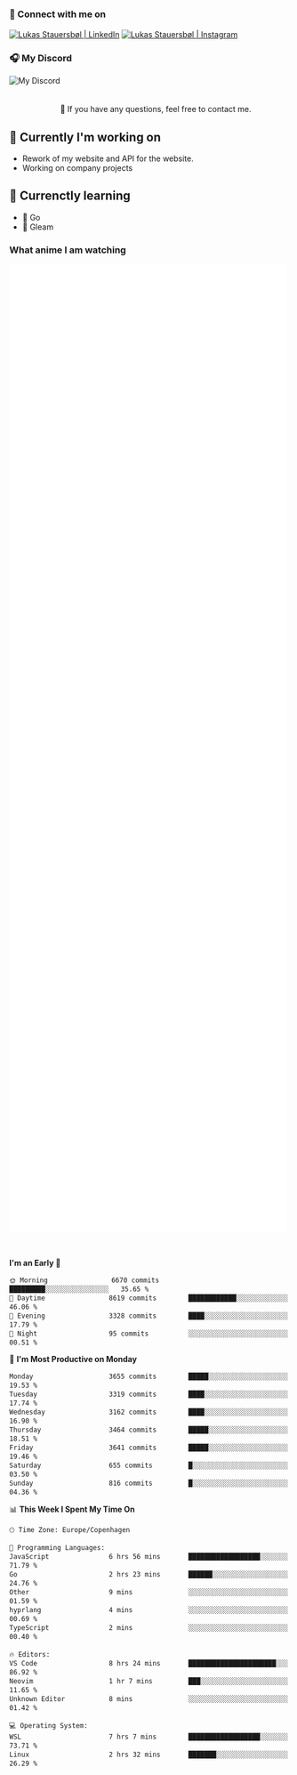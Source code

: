 ### 🔗 Connect with me on
<a href="https://www.instagram.com/lukas_stauersbol" target="_blank"><img align="center" src="https://raw.githubusercontent.com/stauersbol/stauersbol/main/images/instagram.svg" alt="Lukas Stauersbøl | LinkedIn" width="30px"/></a>
<a href="https://www.linkedin.com/in/lukas-stauersbol/" target="_blank"><img align="center" src="https://raw.githubusercontent.com/stauersbol/stauersbol/main/images/linkedin.svg" alt="Lukas Stauersbøl | Instagram" width="30px"/></a>

<p align="center">
 <h3>🎧 My Discord</h3>
 <img align="left" height="55px" src="https://discord.c99.nl/widget/theme-2/147806323323568128.png" alt="My Discord" />
</p>

<br/>
<br/>
<br/>
💬 If you have any questions, feel free to contact me.

## 🔭 Currently I'm working on
- Rework of my website and API for the website.
- Working on company projects
 
## 🌱 Currenctly learning
- 💙 Go
- 💜 Gleam

### What anime I am watching
<a href="https://anilist.co/user/slashiy/" align="center"><img align="center" width="500px" src="metrics.plugin.personal.anilist.svg" /></a>

<br/>

<!--START_SECTION:waka-->
**I'm an Early 🐤** 

```text
🌞 Morning                6670 commits        █████████░░░░░░░░░░░░░░░░   35.65 % 
🌆 Daytime                8619 commits        ████████████░░░░░░░░░░░░░   46.06 % 
🌃 Evening                3328 commits        ████░░░░░░░░░░░░░░░░░░░░░   17.79 % 
🌙 Night                  95 commits          ░░░░░░░░░░░░░░░░░░░░░░░░░   00.51 % 
```
📅 **I'm Most Productive on Monday** 

```text
Monday                   3655 commits        █████░░░░░░░░░░░░░░░░░░░░   19.53 % 
Tuesday                  3319 commits        ████░░░░░░░░░░░░░░░░░░░░░   17.74 % 
Wednesday                3162 commits        ████░░░░░░░░░░░░░░░░░░░░░   16.90 % 
Thursday                 3464 commits        █████░░░░░░░░░░░░░░░░░░░░   18.51 % 
Friday                   3641 commits        █████░░░░░░░░░░░░░░░░░░░░   19.46 % 
Saturday                 655 commits         █░░░░░░░░░░░░░░░░░░░░░░░░   03.50 % 
Sunday                   816 commits         █░░░░░░░░░░░░░░░░░░░░░░░░   04.36 % 
```


📊 **This Week I Spent My Time On** 

```text
🕑︎ Time Zone: Europe/Copenhagen

💬 Programming Languages: 
JavaScript               6 hrs 56 mins       ██████████████████░░░░░░░   71.79 % 
Go                       2 hrs 23 mins       ██████░░░░░░░░░░░░░░░░░░░   24.76 % 
Other                    9 mins              ░░░░░░░░░░░░░░░░░░░░░░░░░   01.59 % 
hyprlang                 4 mins              ░░░░░░░░░░░░░░░░░░░░░░░░░   00.69 % 
TypeScript               2 mins              ░░░░░░░░░░░░░░░░░░░░░░░░░   00.40 % 

🔥 Editors: 
VS Code                  8 hrs 24 mins       ██████████████████████░░░   86.92 % 
Neovim                   1 hr 7 mins         ███░░░░░░░░░░░░░░░░░░░░░░   11.65 % 
Unknown Editor           8 mins              ░░░░░░░░░░░░░░░░░░░░░░░░░   01.42 % 

💻 Operating System: 
WSL                      7 hrs 7 mins        ██████████████████░░░░░░░   73.71 % 
Linux                    2 hrs 32 mins       ███████░░░░░░░░░░░░░░░░░░   26.29 % 
```


<!--END_SECTION:waka-->
